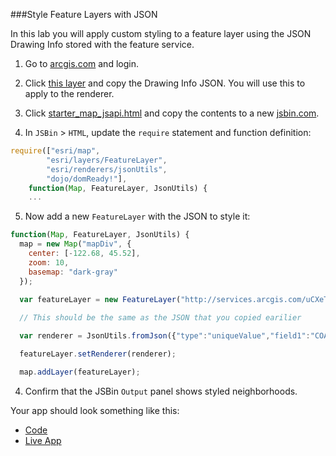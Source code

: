 ###Style Feature Layers with JSON

In this lab you will apply custom styling to a feature layer using the JSON Drawing Info stored with the feature service.

1. Go to [arcgis.com](http://www.arcgis.com) and login.

2. Click [this layer](http://services.arcgis.com/uCXeTVveQzP4IIcx/arcgis/rest/services/PDX_Neighborhoods_Styled/FeatureServer/0) and copy the Drawing Info JSON. You will use this to apply to the renderer.

3. Click [starter_map_jsapi.html](src/starter_map_jsapi.html) and copy the contents to a new [jsbin.com](http://jsbin.com).

4. In `JSBin` > `HTML`, update the `require` statement and function definition:

  ```javascript
  require(["esri/map",
          "esri/layers/FeatureLayer",
          "esri/renderers/jsonUtils",
          "dojo/domReady!"],
      function(Map, FeatureLayer, JsonUtils) {
      ...
  ```

5. Now add a new `FeatureLayer` with the JSON to style it:

  ```javascript
  function(Map, FeatureLayer, JsonUtils) {
    map = new Map("mapDiv", {
      center: [-122.68, 45.52],
      zoom: 10,
      basemap: "dark-gray"
    });

    var featureLayer = new FeatureLayer("http://services.arcgis.com/uCXeTVveQzP4IIcx/arcgis/rest/services/PDX_Neighborhoods/FeatureServer/0");
    
    // This should be the same as the JSON that you copied earilier

    var renderer = JsonUtils.fromJson({"type":"uniqueValue","field1":"COALIT","defaultSymbol":{"color":[170,170,170,134],"outline":{"color":[153,153,153,255],"width":0.75,"type":"esriSLS","style":"esriSLSSolid"},"type":"esriSFS","style":"esriSFSSolid"},"defaultLabel":"Others","uniqueValueInfos":[{"value":"SEUL","symbol":{"color":[253,127,111,134],"outline":{"color":[51,51,51,255],"width":0.75,"type":"esriSLS","style":"esriSLSSolid"},"type":"esriSFS","style":"esriSFSSolid"},"label":"SEUL"},{"value":"SWNI","symbol":{"color":[126,176,213,134],"outline":{"color":[51,51,51,255],"width":0.75,"type":"esriSLS","style":"esriSLSSolid"},"type":"esriSFS","style":"esriSFSSolid"},"label":"SWNI"},{"value":"EPNO","symbol":{"color":[178,224,97,131],"outline":{"color":[51,51,51,255],"width":0.75,"type":"esriSLS","style":"esriSLSSolid"},"type":"esriSFS","style":"esriSFSSolid"},"label":"EPNO"},{"value":"NWNW","symbol":{"color":[189,126,190,131],"outline":{"color":[51,51,51,255],"width":0.75,"type":"esriSLS","style":"esriSLSSolid"},"type":"esriSFS","style":"esriSFSSolid"},"label":"NWNW"},{"value":"NECN","symbol":{"color":[255,181,90,131],"outline":{"color":[51,51,51,255],"width":0.75,"type":"esriSLS","style":"esriSLSSolid"},"type":"esriSFS","style":"esriSFSSolid"},"label":"NECN"},{"value":"NPNS","symbol":{"color":[255,238,101,131],"outline":{"color":[51,51,51,255],"width":0.75,"type":"esriSLS","style":"esriSLSSolid"},"type":"esriSFS","style":"esriSFSSolid"},"label":"NPNS"},{"value":"CNN","symbol":{"color":[190,185,219,131],"outline":{"color":[51,51,51,255],"width":0.75,"type":"esriSLS","style":"esriSLSSolid"},"type":"esriSFS","style":"esriSFSSolid"},"label":"CNN"},{"value":"unclaimed","symbol":{"color":[253,204,229,131],"outline":{"color":[51,51,51,255],"width":0.75,"type":"esriSLS","style":"esriSLSSolid"},"type":"esriSFS","style":"esriSFSSolid"},"label":"unclaimed"},{"value":"NWNW/SWNI","symbol":{"color":[139,211,199,131],"outline":{"color":[51,51,51,255],"width":0.75,"type":"esriSLS","style":"esriSLSSolid"},"type":"esriSFS","style":"esriSFSSolid"},"label":"NWNW/SWNI"},{"value":"NECN/CNN","symbol":{"color":[203,236,196,134],"outline":{"color":[51,51,51,255],"width":0.75,"type":"esriSLS","style":"esriSLSSolid"},"type":"esriSFS","style":"esriSFSSolid"},"label":"NECN/CNN"}]});
  
    featureLayer.setRenderer(renderer);

    map.addLayer(featureLayer);
  ```

4. Confirm that the JSBin `Output` panel shows styled neighborhoods.

Your app should look something like this:
* [Code](src/style_feature_layer_json_jsapi.html)
* [Live App](http://esri.github.io/geodev-hackerlabs/develop/src/style_feature_layer_json_jsapi.html)